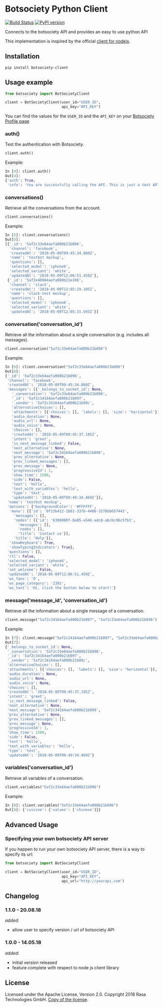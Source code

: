 # Botsociety Python Client
[![Build Status](https://travis-ci.com/RasaHQ/botsociety-py-client.svg?token=dD3o9yxyCw5PCTNpznf4&branch=master)](https://travis-ci.com/RasaHQ/botsociety-py-client)
[![PyPI version](https://badge.fury.io/py/botsociety-client.svg)](https://badge.fury.io/py/botsociety-client)

Connects to the botsociety API and provides an easy to use python API

This implementation is inspired by the official
[client for nodejs](https://github.com/botsociety/node-client).

## Installation
```
pip install botsociety-client
```

## Usage example

```python
from botsociety import BotSocietyClient

client = BotSocietyClient(user_id="USER_ID",
                          api_key="API_KEY")
```

You can find the values for the `USER_ID` and the `API_KEY` on your [Botsociety Profile page](https://app.botsociety.io/#/account)

### auth()
Test the authentication with Botsociety.

```python
client.auth()
```
Example:
```python
In [4]: client.auth()
Out[4]:
{'auth': True,
 'info': 'You are successfully calling the API. This is just a test API to check your authentication params.'}
```

### conversations()
Retrieve all the conversations from the account.

```python
client.conversations()
```
Example:
```python
In [5]: client.conversations()
Out[5]:
[{'_id': '5af2c33e64aefa000b21b096',
  'channel': 'facebook',
  'createdAt': '2018-05-09T09:45:34.860Z',
  'name': 'testbot mockup',
  'questions': [],
  'selected_model': 'iphone6',
  'selected_variant': 'white',
  'updatedAt': '2018-05-09T12:06:51.459Z'},
 {'_id': '5af2e40964aefa000b21e108',
  'channel': 'slack',
  'createdAt': '2018-05-09T12:05:29.185Z',
  'name': 'slack-test mockup',
  'questions': [],
  'selected_model': 'iphone6',
  'selected_variant': 'white',
  'updatedAt': '2018-05-09T12:05:31.593Z'}]
```

### conversation('conversation_id')
Retrieve all the information about a single conversation (e.g. includes all messages).

```python
client.conversation("5af2c33e64aefa000b21b096")
```

Example:
```python
In [6]: client.conversation("5af2c33e64aefa000b21b096")
Out[6]:
{'_id': '5af2c33e64aefa000b21b096',
 'channel': 'facebook',
 'createdAt': '2018-05-09T09:45:34.860Z',
 'messages': [{'_belongs_to_socket_id': None,
   '_conversation': '5af2c33e64aefa000b21b096',
   '_id': '5af2c34164aefa000b21b097',
   '_sender': '5af2c34164aefa000b21b09c',
   'alternativeChoices': [],
   'attachments': [{'choices': [], 'labels': [], 'size': 'horizontal'}],
   'audio_duration': None,
   'audio_url': None,
   'audio_voice': None,
   'choices': [],
   'createdAt': '2018-05-09T09:45:37.195Z',
   'intent': 'greet',
   'is_next_message_linked': False,
   'next_alternative': None,
   'next_message': '5af2c34164aefa000b21b098',
   'prev_alternative': None,
   'prev_linked_messages': [],
   'prev_message': None,
   'progressiveId': 1,
   'show_time': 1500,
   'side': False,
   'text': 'hello',
   'text_with_variables': 'hello',
   'type': 'text',
   'updatedAt': '2018-05-09T09:49:34.469Z'}],
 'name': 'testbot mockup',
 'options': {'backgroundColor': '#FFFFFF',
  'menu': [{'id': '0f13b412-1b61-337b-4486-3278bb657443',
    'messages': [],
    'nodes': [{'id': '6308000f-8a85-a546-adc8-a6cbc96c5fb3',
      'messages': [],
      'nodes': [],
      'title': 'Contact us'}],
    'title': 'Help'}],
  'showKeyboard': True,
  'showTypingIndicators': True},
 'questions': [],
 'rtl': False,
 'selected_model': 'iphone6',
 'selected_variant': 'white',
 'set_welcome': False,
 'updatedAt': '2018-05-09T12:06:51.459Z',
 'ws_fans': '0',
 'ws_page_category': '2301',
 'ws_text': 'Hi, click the button below to start!'}
```

### message('message_id', 'conversation_id')
Retrieve all the information about a single message of a conversation.

```python
client.message("5af2c34164aefa000b21b097", "5af2c33e64aefa000b21b096")
```

Example:
```python
In [7]: client.message("5af2c34164aefa000b21b097", "5af2c33e64aefa000b21b096")
Out[7]:
{'_belongs_to_socket_id': None,
 '_conversation': '5af2c33e64aefa000b21b096',
 '_id': '5af2c34164aefa000b21b097',
 '_sender': '5af2c34164aefa000b21b09c',
 'alternativeChoices': [],
 'attachments': [{'choices': [], 'labels': [], 'size': 'horizontal'}],
 'audio_duration': None,
 'audio_url': None,
 'audio_voice': None,
 'choices': [],
 'createdAt': '2018-05-09T09:45:37.195Z',
 'intent': 'greet',
 'is_next_message_linked': False,
 'next_alternative': None,
 'next_message': '5af2c34164aefa000b21b098',
 'prev_alternative': None,
 'prev_linked_messages': [],
 'prev_message': None,
 'progressiveId': 1,
 'show_time': 1500,
 'side': False,
 'text': 'hello',
 'text_with_variables': 'hello',
 'type': 'text',
 'updatedAt': '2018-05-09T09:49:34.469Z'}
```

### variables('conversation_id')
Retrieve all variables of a conversation.

```python
client.variables("5af2c33e64aefa000b21b096")
```

Example:
```python
In [8]: client.variables("5af2c33e64aefa000b21b096")
Out[8]: {'cuisine': {'values': ['chinese']}}
```

## Advanced Usage

### Specifying your own botsociety API server
If you happen to run your own botsociety API server, there
is a way to specify its url:

```python
from botsociety import BotSocietyClient

client = BotSocietyClient(user_id="USER_ID",
                          api_key="API_KEY",
                          api_url="http://yourapi.com")
```

## Changelog

### 1.1.0 - 20.08.18
*added*:
- allow user to specify version / url of botsociety API 

### 1.0.0 - 14.05.18

*added*:
- initial version released
- feature complete with respect to node js client library

## License

Licensed under the Apache License, Version 2.0. Copyright 2018 Rasa Technologies GmbH. [Copy of the license](LICENSE).
